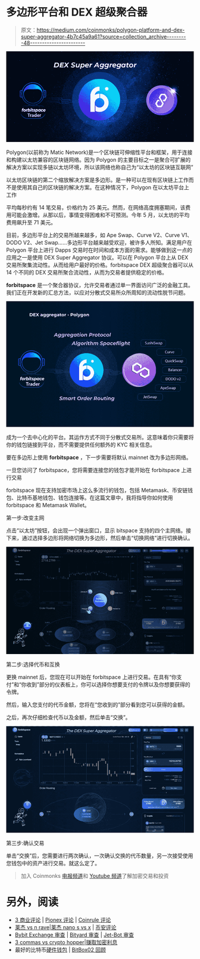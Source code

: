 # 多边形平台和 DEX 超级聚合器

> 原文：<https://medium.com/coinmonks/polygon-platform-and-dex-super-aggregator-4b7c45a9a61?source=collection_archive---------48----------------------->

![](img/77ef5f9cf3e7350e26a47a74dd34665b.png)

Polygon(以前称为 Matic Network)是一个区块链可伸缩性平台和框架，用于连接和构建以太坊兼容的区块链网络。因为 Polygon 的主要目标之一是聚合可扩展的解决方案以实现多链以太坊环境，所以该网络也称自己为“以太坊的区块链互联网”

以太坊区块链的第二个缩放解决方案是多边形。是一种可以在现有区块链上工作而不是使用其自己的区块链的解决方案。在这种情况下，Polygon 在以太坊平台上工作

平均每秒约有 14 笔交易，价格约为 25 美元。然而，在网络高度拥塞期间，该费用可能会激增。从那以后，事情变得困难和不可预测。今年 5 月，以太坊的平均费用飙升至 71 美元。

目前，多边形平台上的交易所越来越多，如 Ape Swap、Curve V2、Curve V1、DODO V2、Jet Swap……多边形平台越来越受欢迎，被许多人所知。满足用户在 Polygon 平台上进行 Dapps 交易时在时间和成本方面的需求。能够做到这一点的应用之一是使用 DEX Super Aggregator 协议。可以在 Polygon 平台上从 DEX 交易所聚集流动性。从而给用户最好的价格。forbitspace DEX 超级聚合器可以从 14 个不同的 DEX 交易所聚合流动性，从而为交易者提供稳定的价格。

**forbitspace** 是一个聚合器协议，允许交易者通过单一界面访问广泛的金融工具。我们正在开发新的汇总方法，以应对分散式交易所众所周知的流动性脱节问题。

![](img/e48592bf196e46f7a729236ed88e804e.png)

成为一个去中心化的平台。其运作方式不同于分散式交易所。这意味着你只需要将你的钱包链接到平台，而不需要提供任何额外的 KYC 相关信息。

要在多边形上使用 **forbitspace** ，下一步需要将默认 mainnet 改为多边形网络。

一旦您访问了 forbitspace，您将需要连接您的钱包才能开始在 forbitspace 上进行交易

forbitspace 现在支持加密市场上这么多流行的钱包，包括 Metamask、币安链钱包、比特币基地钱包、钱包连接等。在这篇文章中，我将指导你如何使用 forbitspace 和 Metamask Wallet。

第一步:改变主网

点击“以太坊”按钮，会出现一个弹出窗口，显示 bitspace 支持的四个主网络。接下来，通过选择多边形将网络切换为多边形，然后单击“切换网络”进行切换确认。

![](img/512f3d1a70716acddd2edc4603213d22.png)

第二步:选择代币和互换

更换 mainnet 后，您现在可以开始在 forbitspace 上进行交易。在具有“你支付”和“你收到”部分的仪表板上，你可以选择你想要支付的令牌以及你想要获得的令牌。

然后，输入您支付的代币金额，您将在“您收到的”部分看到您可以获得的金额。

之后，再次仔细检查代币以及金额，然后单击“交换”。

![](img/2a40fc107171cecfd5707e57dbd27412.png)

第三步:确认交易

单击“交换”后，您需要进行两次确认，一次确认交换的代币数量，另一次接受使用您钱包中的资产进行交易。就这么定了。

> 加入 Coinmonks [电报频道](https://t.me/coincodecap)和 [Youtube 频道](https://www.youtube.com/c/coinmonks/videos)了解加密交易和投资

# 另外，阅读

*   [3 商业评论](/coinmonks/3commas-review-an-excellent-crypto-trading-bot-2020-1313a58bec92) | [Pionex 评论](https://coincodecap.com/pionex-review-exchange-with-crypto-trading-bot) | [Coinrule 评论](/coinmonks/coinrule-review-2021-a-beginner-friendly-crypto-trading-bot-daf0504848ba)
*   [莱杰 vs n rave](/coinmonks/ledger-vs-ngrave-zero-7e40f0c1d694)|[莱杰 nano s vs x](/coinmonks/ledger-nano-s-vs-x-battery-hardware-price-storage-59a6663fe3b0) | [币安评论](/coinmonks/binance-review-ee10d3bf3b6e)
*   [Bybit Exchange 审查](/coinmonks/bybit-exchange-review-dbd570019b71) | [Bityard 审查](https://coincodecap.com/bityard-reivew) | [Jet-Bot 审查](https://coincodecap.com/jet-bot-review)
*   [3 commas vs crypto hopper](/coinmonks/3commas-vs-pionex-vs-cryptohopper-best-crypto-bot-6a98d2baa203)|[赚取加密利息](/coinmonks/earn-crypto-interest-b10b810fdda3)
*   最好的比特币[硬件钱包](/coinmonks/hardware-wallets-dfa1211730c6) | [BitBox02 回顾](/coinmonks/bitbox02-review-your-swiss-bitcoin-hardware-wallet-c36c88fff29)